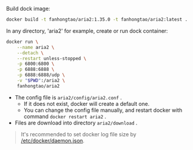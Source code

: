 Build dock image:

```sh
docker build -t fanhongtao/aria2:1.35.0 -t fanhongtao/aria2:latest .
```

In any directory, 'aria2' for example, create or run dock container:

```sh
docker run \
    --name aria2 \
    --detach \
    --restart unless-stopped \
    -p 6800:6800 \
    -p 6888:6888 \
    -p 6888:6888/udp \
    -v "$PWD":/aria2 \
    fanhongtao/aria2
```

* The config file is `aria2/config/aria2.conf` .
  * If it does not exist, docker will create a default one.
  * You can change the config file manually, and restart docker with command `docker restart aria2` .
* Files are download into directory `aria2/download` .

> It's recommended to set docker log file size by [/etc/docker/daemon.json](../daemon.json).

